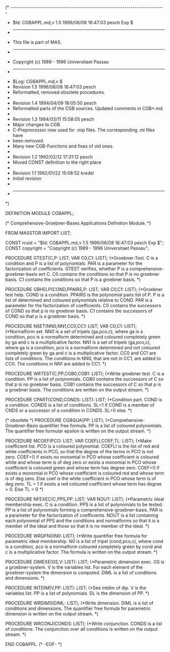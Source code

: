 (* ----------------------------------------------------------------------------
 * $Id: CGBAPPL.md,v 1.5 1996/06/08 16:47:03 pesch Exp $
 * ----------------------------------------------------------------------------
 * This file is part of MAS.
 * ----------------------------------------------------------------------------
 * Copyright (c) 1989 - 1996 Universitaet Passau
 * ----------------------------------------------------------------------------
 * $Log: CGBAPPL.md,v $
 * Revision 1.5  1996/06/08 16:47:03  pesch
 * Reformatted, removed obsolete procedures.
 *
 * Revision 1.4  1994/04/09  18:05:50  pesch
 * Reformatted parts of the CGB sources. Updated comments in CGB*.md.
 *
 * Revision 1.3  1994/03/11  15:58:05  pesch
 * Major changes to CGB.
 * C-Preprocessor now used for .mip files. The corresponding .mi files have
 * been removed.
 * Many new CGB-Functions and fixes of old ones.
 *
 * Revision 1.2  1992/02/12  17:31:12  pesch
 * Moved CONST definition to the right place
 *
 * Revision 1.1  1992/01/22  15:08:52  kredel
 * Initial revision
 *
 * ----------------------------------------------------------------------------
 *)

DEFINITION MODULE CGBAPPL;

(* Comprehensive-Groebner-Bases Applications Definition Module. *)


FROM MASSTOR IMPORT LIST;

CONST rcsid = "$Id: CGBAPPL.md,v 1.5 1996/06/08 16:47:03 pesch Exp $";
CONST copyright = "Copyright (c) 1989 - 1996 Universitaet Passau";


PROCEDURE GTEST(C,P: LIST; VAR C0,C1: LIST); 
(*Groebner-Test. C is a condition and P is a list of polynomials.
PAR is a parameter for the factorization of coefficients.
GTEST verifies, whether P is a comprehensive-groebner-basis wrt C.
C0 contains the conditions so that P is no groebner basis.
C1 contains the conditions so that P is a groebner basis. *)


PROCEDURE GBHELP(COND,PPAIRS,P: LIST; VAR C0,C1: LIST); 
(*Groebner test help. COND is a condition. PPAIRS is the polynomial
pairs list of P. P is a list of determined and coloured polynomials
relative to COND. PAR is a parameter for the factorization of
coefficients. 
C0 contains the successors of COND so that p is no groebner basis.
C1 contains the successors of COND so that p is a groebner basis. *)


PROCEDURE NSET(NN0,NN1,CC0,CC1: LIST; VAR C0,C1: LIST); 
(*Normalform set.
NN0 is a set of tripels (ga,pco,c), where ga is a condition,
pco is a normalform determined and coloured completely green by ga
and c is a multiplicative factor.
NN1 is a set of tripels (ga,pco,c), where ga is a condition,
pco is a normalform determined and not coloured completely green by ga
and c is a multiplicative factor.
CC0 and CC1 are lists of conditions.
The conditions in NN0, that are not in CC1, are added to CC0.
The conditions in NN1 are added to CC1. *)


PROCEDURE WRTEST(C,PP,CGB0,CGB1: LIST); 
(*Write groebner test. C is a condition. PP is a list of polynomials.
CGB0 contains the successors of C so that p is no groebner basis.
CGB1 contains the successors of C so that p is a groebner basis.
The conditions are written on the output stream. *)


PROCEDURE CPART(COND,CONDS: LIST): LIST; 
(*Condition part. COND is a condition. CONDS is a list of conditions.
SL=1 if COND is a member of CNDS or a successor of a condition in
CONDS. SL=0 else. *)


(* obsolete *) PROCEDURE CGBQUA(PP: LIST); 
(*Comprehensive-Groebner-Basis quantifier free formula. PP is a list
of coloured polynomials. The quantifier free formular epsilon is
written on the output stream. *)


PROCEDURE MCOEF(PCO: LIST; VAR COEFLI,COEF,TL: LIST); 
(*Make coefficient list. PCO is a coloured polynomial.
COEFLI is the list of red and white coefficients in PCO, so that the
degree of the terms in PCO is not zero.
COEF=() if exists no monomial in PCO  whose coefficient is coloured
white and whose term is of deg zero or exists a monomial in PCO whose
coefficient is coloured green and whose term has degree zero.
COEF=0 if exists a monomial in PCO  whose coefficient is coloured
red and whose term is of deg zero.
Else coef is the white coefficient in PCO whose term is of deg zero.
TL = 1 if exists a red coloured coefficient whose term has
degree > 0. Else TL = 0 *)


PROCEDURE NFEXEC(C,PPS,PP: LIST; VAR NOUT: LIST); 
(*Parametric ideal membership exec. C is a condition. PPS is a list
of polynomials to be tested. PP is a list of polynomials forming a
comprehensive-groebner-basis. PAR is a parameter for the factorization
of coefficients.
NOUT is a list containing each polynomial of PPS and the conditions
and normalforms so that it is a member of the ideal and those so that
it is no member of the ideal. *)


PROCEDURE WRQFN0(N0: LIST); 
(*Write quantifier free formula for parametric ideal membership.
N0 is a list of tripel (cond,pco,c), where cond is a condition,
pco is a normalform coloured completely green by cond
and c is a multiplicative factor.
The formula is written on the output stream. *)


PROCEDURE DIMEXE(GS,V: LIST): LIST; 
(*Parametric dimension exec. GS is a groebner-system. V is the
variables list. For each element of the groebner-system the dimension
is computed. DIML is a list of conditions and dimensions. *)


PROCEDURE INTDIM(V,PP: LIST): LIST; 
(*See intdim of dip. V is the variables list. PP is a list of
polynomials. DL is the dimension of PP. *)


PROCEDURE WRDIMS(DIML: LIST); 
(*Write dimension. DIML is a list of conditions and dimensions.
The quantifier free formula for parametric dimension is written on
the output stream. *)


PROCEDURE WRCONJ(CONDS: LIST); 
(*Write conjunction. CONDS is a list of conditions. The conjunction
over all conditions is written on the output stream. *)


END CGBAPPL.
(* -EOF- *)
